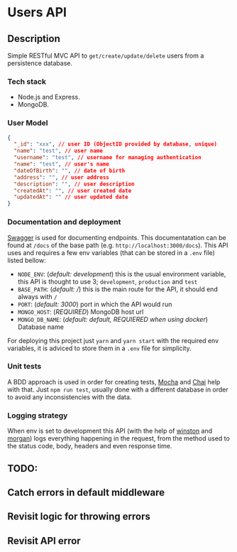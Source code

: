 # Users API

## Description

Simple RESTful MVC API to `get/create/update/delete` users from a persistence database.

### Tech stack

- Node.js and Express.
- MongoDB.

### User Model

```json
{
  "_id": "xxx", // user ID (ObjectID provided by database, unique)
  "name": "test", // user name
  "username": "test", // username for managing authentication
  "name": "test", // user's name
  "dateOfBirth": "", // date of birth
  "address": "", // user address
  "description": "", // user description
  "createdAt": "", // user created date
  "updatedAt": "" // user updated date
}
```

### Documentation and deployment

[Swagger](https://swagger.io/) is used for documenting endpoints. This documentatation can be found at `/docs` of the base path (e.g. `http://localhost:3000/docs`). This API uses and requires a few env variables (that can be stored in a `.env` file) listed bellow:

- `NODE_ENV`: (_default: development_) this is the usual environment variable, this API is thought to use 3; `development`, `production` and `test`
- `BASE_PATH`: (_default: /_) this is the main route for the API, it should end always with `/`
- `PORT`: (_default: 3000_) port in which the API would run
- `MONGO_HOST`: (_REQUIRED_) MongoDB host url
- `MONGO_DB_NAME`: (_default: default, REQUIERED when using docker_) Database name

For deploying this project just `yarn` and `yarn start` with the required env variables, it is adviced to store them in a `.env` file for simplicity.

### Unit tests

A BDD approach is used in order for creating tests, [Mocha](https://mochajs.org/) and [Chai](http://chaijs.com/) help with that. Just `npm run test`, usually done with a different database in order to avoid any inconsistencies with the data.

### Logging strategy

When env is set to development this API (with the help of [winston](https://github.com/winstonjs/winston) and [morgan](https://github.com/expressjs/morgan)) logs everything happening in the request, from the method used to the status code, body, headers and even response time.

## TODO:

## Catch errors in default middleware

## Revisit logic for throwing errors

## Revisit API error
